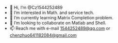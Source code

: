 - 👋 Hi, I’m @Cz1544252489
- 👀 I’m interested in Math. and service tech.
- 🌱 I’m currently learning Matrix Completion problem.
- 💞️ I’m looking to collaborate on Matlab and Shell.
- 📫 Reach me with e-mail 1544252489@qq.com or chenzhuo641182084@gmail.com

<!---
Cz1544252489/Cz1544252489 is a ✨ special ✨ repository because its `README.md` (this file) appears on your GitHub profile.
You can click the Preview link to take a look at your changes.
--->
